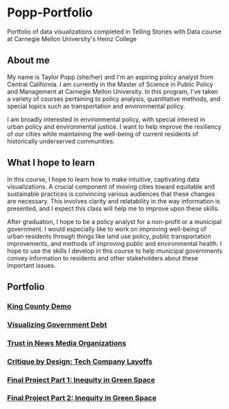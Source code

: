 # Popp-Portfolio
Portfolio of data visualizations completed in Telling Stories with Data course at Carnegie Mellon University's Heinz College

## About me

My name is Taylor Popp (she/her) and I'm an aspiring policy analyst from Central California. I am currently in the Master of Science in Public Policy and Management at Carnegie Mellon University. In this program, I've taken a variety of courses pertaining to policy analysis, quantitative methods, and special topics such as transportation and environmental policy.

I am broadly interested in environmental policy, with special interest in urban policy and environmental justice. I want to help improve the resiliency of our cities while maintaining the well-being of current residents of historically underserved communities.

## What I hope to learn

In this course, I hope to learn how to make intuitive, captivating data visualizations. A crucial component of moving cities toward equitable and sustainable practices is convincing various audiences that these changes are necessary. This involves clarity and relatability in the way information is presented, and I expect this class will help me to improve upon these skills.

After graduation, I hope to be a policy analyst for a non-profit or a municipal government. I would especially like to work on improving well-being of urban residents through things like land use policy, public transportation improvements, and methods of improving public and environmental health. I hope to use the skills I develop in this course to help municipal governments convey information to residents and other stakeholders about these important issues.

## Portfolio

### [King County Demo](https://taypopp.github.io/Popp-Portfolio/KingCountyDemo.html)

### [Visualizing Government Debt](https://taypopp.github.io/Popp-Portfolio/GovtDebt.html)

### [Trust in News Media Organizations](https://taypopp.github.io/Popp-Portfolio/newstrust.html)

### [Critique by Design: Tech Company Layoffs](https://taypopp.github.io/Popp-Portfolio/TechLayoffs.html)

### [Final Project Part 1: Inequity in Green Space](https://taypopp.github.io/Popp-Portfolio/FinalProject_tpopp.html)

### [Final Project Part 2: Inequity in Green Space](https://taypopp.github.io/Popp-Portfolio/Finalproject2_tpopp.html)
